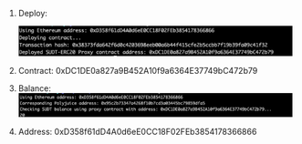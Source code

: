 1. Deploy:

    ![](./deploy.png)

2. Contract: 0xDC1DE0a827a9B452A10f9a6364E37749bC472b79 

3. Balance: ![](./balance.png)

4. Address: 0xD358f61dD4A0d6eE0CC18F02FEb3854178366866

